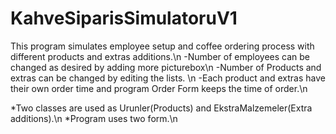 # KahveSiparisSimulatoruV1

This program simulates employee setup and coffee ordering process with different products and extras additions.\n 
-Number of employees can be changed as desired by adding more picturebox\n
-Number of Products and extras can be changed by editing the lists. \n
-Each product and extras have their own order time and program Order Form keeps the time of order.\n

*Two classes are used as Urunler(Products) and EkstraMalzemeler(Extra additions).\n
*Program uses two form.\n
